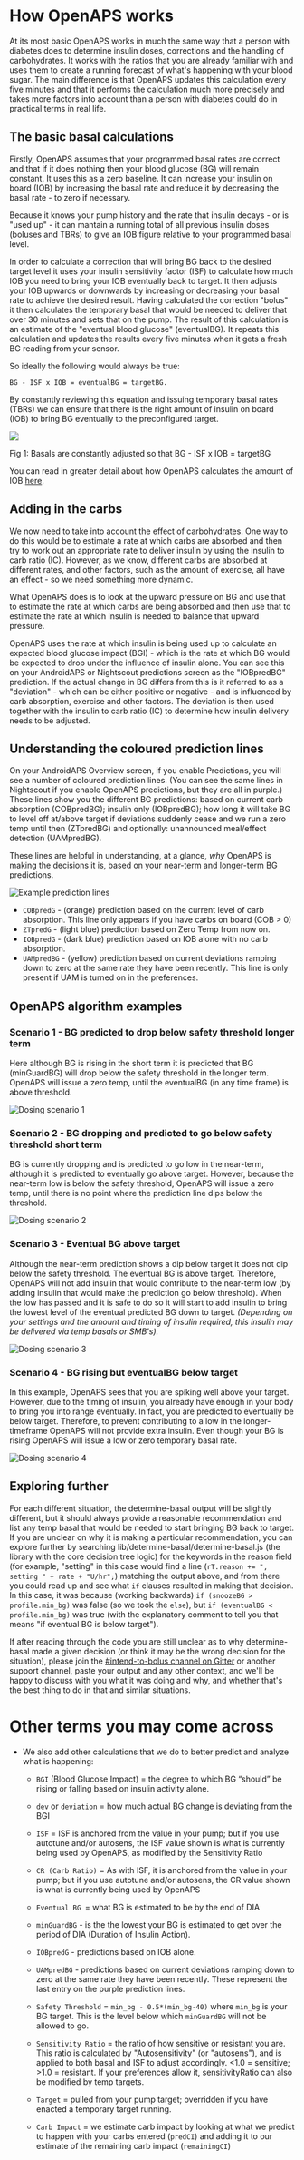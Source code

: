 # How OpenAPS works

At its most basic OpenAPS works in much the same way that a person with diabetes does to determine insulin doses, corrections and the handling of carbohydrates. It works with the ratios that you are already familiar with and uses them to create a running forecast of what's happening with your blood sugar. The main difference is that OpenAPS updates this calculation every five minutes and that it performs the calculation much more precisely and takes more factors into account than a person with diabetes could do in practical terms in real life. 

## The basic basal calculations

Firstly, OpenAPS assumes that your programmed basal rates are correct and that if it does nothing then your blood glucose (BG) will remain constant. It uses this as a zero baseline. It can increase your insulin on board (IOB) by increasing the basal rate and reduce it by decreasing the basal rate - to zero if necessary.

Because it knows your pump history and the rate that insulin decays - or is "used up" - it can mantain a running total of all previous insulin doses (boluses and TBRs) to give an IOB figure relative to your programmed basal level.

In order to calculate a correction that will bring BG back to the desired target level it uses your insulin sensitivity factor (ISF) to calculate how much IOB you need to bring your IOB eventually back to target. It then adjusts your IOB upwards or downwards by increasing or decreasing your basal rate to achieve the desired result. Having calculated the correction "bolus" it then calculates the temporary basal that would be needed to deliver that over 30 minutes and sets that on the pump. The result of this calculation is an estimate of the "eventual blood glucose" (eventualBG). It repeats this calculation and updates the results every five minutes when it gets a fresh BG reading from your sensor. 

So ideally the following would always be true:

    BG - ISF x IOB = eventualBG = targetBG.

By constantly reviewing this equation and issuing temporary basal rates (TBRs) we can ensure that there is the right amount of insulin on board (IOB) to bring BG eventually to the preconfigured target.

![](../images/basal_adjustment.png)

Fig 1: Basals are constantly adjusted so that BG - ISF x IOB = targetBG


You can read in greater detail about how OpenAPS calculates the amount of IOB [here](http://openaps.readthedocs.io/en/latest/docs/While%20You%20Wait%20For%20Gear/understanding-insulin-on-board-calculations.html).

## Adding in the carbs

We now need to take into account the effect of carbohydrates. One way to do this would be to estimate a rate at which carbs are absorbed and then try to work out an appropriate rate to deliver insulin by using the insulin to carb ratio (IC). However, as we know, different carbs are absorbed at different rates, and other factors, such as the amount of exercise, all have an effect - so we need something more dynamic. 

What OpenAPS does is to look at the upward pressure on BG and use that to estimate the rate at which carbs are being absorbed and then use that to estimate the rate at which insulin is needed to balance that upward pressure.

OpenAPS uses the rate at which insulin is being used up to calculate an expected blood glucose impact (BGI) - which is the rate at which BG would be expected to drop under the influence of insulin alone. You can see this on your AndroidAPS or Nightscout predictions screen as the "IOBpredBG" prediction. If the actual change in BG differs from this is it referred to as a "deviation" - which can be either positive or negative - and is influenced by carb absorption, exercise and other factors. The deviation is then used together with the insulin to carb ratio (IC) to determine how insulin delivery needs to be adjusted.


## Understanding the coloured prediction lines

On your AndroidAPS Overview screen, if you enable Predictions, you will see a number of coloured prediction lines. (You can see the same lines in Nightscout if you enable OpenAPS predictions, but they are all in purple.) These lines show you the different BG predictions: based on current carb absorption (COBpredBG); insulin only (IOBpredBG); how long it will take BG to level off at/above target if deviations suddenly cease and we run a zero temp until then (ZTpredBG) and optionally: unannounced meal/effect detection (UAMpredBG).

These lines are helpful in understanding, at a glance, *why* OpenAPS is making the decisions it is, based on your near-term and longer-term BG predictions.

![Example prediction lines](../images/Prediction_lines.png)

  * `COBpredG` - (orange) prediction based on the current level of carb absorption. This line only appears if you have carbs on board (COB > 0)
  * `ZTpredG` - (light blue) prediction based on Zero Temp from now on.
  * `IOBpredG` - (dark blue) prediction based on IOB alone with no carb absorption.
  * `UAMpredBG` - (yellow) prediction based on current deviations ramping down to zero at the same rate they have been recently. This line is only present if UAM is turned on in the preferences.




## OpenAPS algorithm examples

### Scenario 1 - BG predicted to drop below safety threshold longer term

Here although BG is rising in the short term it is predicted that BG (minGuardBG) will drop below the safety threshold in the longer term. OpenAPS will issue a zero temp, until the eventualBG (in any time frame) is above threshold.

![Dosing scenario 1](../images/Dosing_scenario_1.png)

### Scenario 2 - BG dropping and predicted to go below safety threshold short term

BG is currently dropping and is predicted to go low in the near-term, although it is predicted to eventually go above target. However, because the near-term low is below the safety threshold, OpenAPS will issue a zero temp, until there is no point where the prediction line dips below the threshold.

![Dosing scenario 2](../images/Dosing_scenario_2.png)

### Scenario 3 - Eventual BG above target

Although the near-term prediction shows a dip below target it does not dip below the safety threshold. The eventual BG is above target. Therefore, OpenAPS will not add insulin that would contribute to the near-term low (by adding insulin that would make the prediction go below threshold). When the low has passed and it is safe to do so it will start to add insulin to bring the lowest level of the eventual predicted BG down to target. *(Depending on your settings and the amount and timing of insulin required, this insulin may be delivered via temp basals or SMB's).*

![Dosing scenario 3](../images/Dosing_scenario_3.png)

### Scenario 4 - BG rising but eventualBG below target

In this example, OpenAPS sees that you are spiking well above your target. However, due to the timing of insulin, you already have enough in your body to bring you into range eventually. In fact, you are predicted to eventually be below target. Therefore, to prevent contributing to a low in the longer-timeframe OpenAPS will not provide extra insulin. Even though your BG is rising OpenAPS will issue a low or zero temporary basal rate.

![Dosing scenario 4](../images/Dosing_scenario_4.png)

## Exploring further

For each different situation, the determine-basal output will be slightly different, but it should always provide a reasonable recommendation and list any temp basal that would be needed to start bringing BG back to target.  If you are unclear on why it is making a particular recommendation, you can explore further by searching lib/determine-basal/determine-basal.js (the library with the core decision tree logic) for the keywords in the reason field (for example, "setting" in this case would find a line (`rT.reason += ", setting " + rate + "U/hr";`) matching the output above, and from there you could read up and see what `if` clauses resulted in making that decision.  In this case, it was because (working backwards) `if (snoozeBG > profile.min_bg)` was false (so we took the `else`), but `if (eventualBG < profile.min_bg)` was true (with the explanatory comment to tell you that means "if eventual BG is below target").

If after reading through the code you are still unclear as to why determine-basal made a given decision (or think it may be the wrong decision for the situation), please join the [#intend-to-bolus channel on Gitter](https://gitter.im/nightscout/intend-to-bolus) or another support channel, paste your output and any other context, and we'll be happy to discuss with you what it was doing and why, and whether that's the best thing to do in that and similar situations.


# Other terms you may come across

* We also add other calculations that we do to better predict and analyze what is happening:
  * `BGI` (Blood Glucose Impact) = the degree to which BG “should” be rising or falling based on insulin activity alone.
  * `dev` or `deviation` = how much actual BG change is deviating from the BGI 
 
  * `ISF` = ISF is anchored from the value in your pump; but if you use autotune and/or autosens, the ISF value shown is what is currently being used by OpenAPS, as modified by the Sensitivity Ratio
  * `CR (Carb Ratio)` = As with ISF, it is anchored from the value in your pump; but if you use autotune and/or autosens, the CR value shown is what is currently being used by OpenAPS
  * `Eventual BG `= what BG is estimated to be by the end of DIA
  * `minGuardBG` - is the the lowest your BG is estimated to get over the period of DIA (Duration of Insulin Action). 
  * `IOBpredG` - predictions based on IOB alone.
  * `UAMpredBG` - predictions based on current deviations ramping down to zero at the same rate they have been recently. These represent the last entry on the purple prediction lines.
  * `Safety Threshold` = `min_bg - 0.5*(min_bg-40)` where `min_bg` is your BG target. This is the level below which `minGuardBG` will not be allowed to go.
  * `Sensitivity Ratio` = the ratio of how sensitive or resistant you are. This ratio is calculated by "Autosensitivity" (or "autosens"), and is applied to both basal and ISF to adjust accordingly. <1.0 = sensitive; >1.0 = resistant.  If your preferences allow it, sensitivityRatio can also be modified by temp targets.
  * `Target` = pulled from your pump target; overridden if you have enacted a temporary target running.
  * `Carb Impact` = we estimate carb impact by looking at what we predict to happen with your carbs entered (`predCI`) and adding it to our estimate of the remaining carb impact (`remainingCI`)

